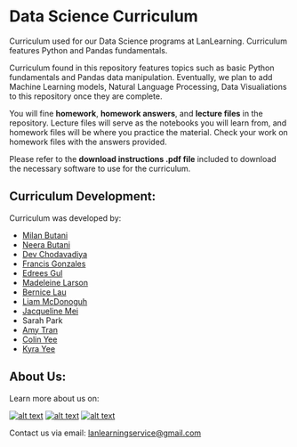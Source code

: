 # Data Science Curriculum
Curriculum used for our Data Science programs at LanLearning. Curriculum features Python and Pandas fundamentals.

Curriculum found in this repository features topics such as basic Python fundamentals and Pandas data manipulation. Eventually, we plan to add Machine Learning models, Natural Language Processing, Data Visualiations to this repository once they are complete.

You will fine **homework**, **homework answers**, and **lecture files** in the repository. Lecture files will serve as the notebooks you will learn from, and homework files will be where you practice the material. Check your work on homework files with the answers provided.

Please refer to the **download instructions .pdf file** included to download the necessary software to use for the curriculum.

## Curriculum Development:
Curriculum was developed by:
* [Milan Butani](https://www.linkedin.com/in/milanbutani/) 
* [Neera Butani](https://www.linkedin.com/in/neera-butani-9019891b1/)
* [Dev Chodavadiya](https://www.linkedin.com/in/dev-chodavadiya-79bb8b1aa/)
* [Francis Gonzales](https://www.linkedin.com/in/francis--gonzales/)
* [Edrees Gul](https://www.linkedin.com/in/edreesgul/)
* [Madeleine Larson](https://www.linkedin.com/in/madeleine-larson/)
* [Bernice Lau](https://www.linkedin.com/in/bernicelau430/)
* [Liam McDonoguh](https://www.linkedin.com/in/liammmcdonough/)
* [Jacqueline Mei](https://www.linkedin.com/in/jacqueline-mei-9140401aa/)
* Sarah Park
* [Amy Tran](https://www.linkedin.com/in/amytran2303/)
* [Colin Yee](https://www.linkedin.com/in/colin-yee-b724141ab/)
* [Kyra Yee](https://www.linkedin.com/in/kyrayee/)


## About Us: 
Learn more about us on:
<!-- Please don't remove this: Grab your social icons from https://github.com/carlsednaoui/gitsocial -->

<!-- display the social media buttons in your README -->

[![alt text][1.2]][1]
[![alt text][2.2]][2]
[![alt text][3.2]][3]


<!-- links to social media icons -->
<!-- no need to change these -->

<!-- icons with padding -->

[1.1]: http://i.imgur.com/tXSoThF.png (twitter icon with padding)
[2.1]: http://i.imgur.com/P3YfQoD.png (facebook icon with padding)
[3.1]: http://i.imgur.com/yCsTjba.png (google plus icon with padding)

<!-- icons without padding -->

[1.2]: https://img.icons8.com/color/48/000000/linkedin.png
[2.2]: https://img.icons8.com/fluent/48/000000/instagram-new.png
[3.2]: https://img.icons8.com/color/48/000000/youtube-squared.png


<!-- links to your social media accounts -->
<!-- update these accordingly -->

[1]: https://www.linkedin.com/company/lanlearning/
[2]: http://www.instagram.com/lanlearning
[3]: https://www.youtube.com/channel/UC5_yxU9pz4ka7xITJMxO5WA



<!-- Please don't remove this: Grab your social icons from https://github.com/carlsednaoui/gitsocial -->

Contact us via email: lanlearningservice@gmail.com
